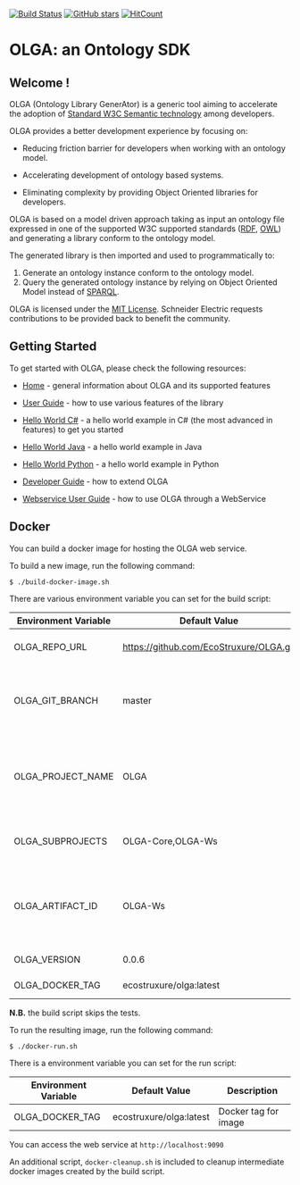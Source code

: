 [![Build Status](https://struxurewarecloud.visualstudio.com/_apis/public/build/definitions/05ca61f1-5a19-4a29-8b05-35664499dffe/490/badge)](https://struxurewarecloud.visualstudio.com/Digital%20Services%20Platform/_build/index?definitionId=490)
[![GitHub stars](https://img.shields.io/github/stars/EcoStruxure/OLGA.svg)](https://github.com/EcoStruxure/OLGA/stargazers)
[![HitCount](http://hits.dwyl.io/EcoStruxure/OLGA.svg)](http://hits.dwyl.io/EcoStruxure/OLGA)


# OLGA: an Ontology SDK

## Welcome !
OLGA (Ontology Library GenerAtor) is a generic tool aiming to accelerate the adoption of [Standard W3C Semantic technology](https://www.w3.org/standards/semanticweb/) among developers. 

OLGA provides a better development experience by focusing on:

* Reducing friction barrier for developers when working with an ontology model.

* Accelerating development of ontology based systems.

* Eliminating complexity by providing Object Oriented libraries for developers.

OLGA is based on a model driven approach taking as input an ontology file expressed in one of the supported W3C supported standards ([RDF](https://www.w3.org/2001/sw/wiki/RDF), [OWL](https://www.w3.org/OWL)) and generating a library conform to the ontology model.

The generated library is then imported and used to programmatically to:
1. Generate an ontology instance conform to the ontology model.
2. Query the generated ontology instance by relying on Object Oriented Model instead of [SPARQL](https://www.w3.org/TR/sparql11-query/).

OLGA is licensed under the [MIT License](./LICENSE.TXT).
Schneider Electric requests contributions to be provided back to benefit the community.

## Getting Started
To get started with OLGA, please check the following resources:

* [Home](https://github.com/EcoStruxure/OLGA/wiki/Home) - general information about OLGA and its supported features

* [User Guide](https://github.com/EcoStruxure/OLGA/wiki/User-Guide) - how to use various features of the library

* [Hello World C#](https://github.com/EcoStruxure/OLGA/wiki/Hello-World) - a hello world example in C# (the most advanced in features) to get you started

* [Hello World Java](https://github.com/EcoStruxure/OLGA/wiki/Hello-World-(Java-RDF4J)) - a hello world example in Java

* [Hello World Python](https://github.com/EcoStruxure/OLGA/wiki/Hello-World-(Python-RDFAlchemy)) - a hello world example in Python

* [Developer Guide](https://github.com/EcoStruxure/OLGA/wiki/Developer-Guide) - how to extend OLGA

* [Webservice User Guide](https://github.com/EcoStruxure/OLGA/wiki/Webservice-User-Guide) - how to use OLGA through a WebService


## Docker

You can build a docker image for hosting the OLGA web service.

To build a new image, run the following command:

```
$ ./build-docker-image.sh
```

There are various environment variable you can set for the build script:

|Environment Variable|Default Value|Description|
|---|---|---|
|OLGA_REPO_URL|https://github.com/EcoStruxure/OLGA.git|OLGA Source Code Repo|
|OLGA_GIT_BRANCH|master|Git branch in source repo to use when cloning OLGA repo|
|OLGA_PROJECT_NAME|OLGA|Project name, used by the Dockerfile to generate artifact paths|
|OLGA_SUBPROJECTS|OLGA-Core,OLGA-Ws|What subprojects we want to build|
|OLGA_ARTIFACT_ID|OLGA-Ws|Maven Artifact ID, used by Dockerfile to generate artifact paths|
|OLGA_VERSION|0.0.6|OLGA Version|
|OLGA_DOCKER_TAG|ecostruxure/olga:latest|Docker tag for image|

**N.B.** the build script skips the tests.

To run the resulting image, run the following command:

```
$ ./docker-run.sh
```

There is a environment variable you can set for the run script:

|Environment Variable|Default Value|Description|
|---|---|---|
|OLGA_DOCKER_TAG|ecostruxure/olga:latest|Docker tag for image|

You can access the web service at `http://localhost:9090`

An additional script, `docker-cleanup.sh` is included to cleanup intermediate docker images created by the build script.
